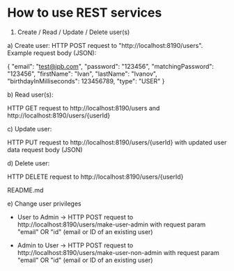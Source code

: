 # How to use REST services

1. Create / Read / Update / Delete user(s)

a) Create user: HTTP POST request to "http://localhost:8190/users". Example request body (JSON):

{
    "email": "test@ipb.com",
    "password": "123456",
    "matchingPassword": "123456",
    "firstName": "Ivan",
    "lastName": "Ivanov",
    "birthdayInMilliseconds": 123456789,
    "type": "USER"
}

b) Read user(s): 

HTTP GET request to http://localhost:8190/users and http://localhost:8190/users/{userId}

c) Update user: 

HTTP PUT request to http://localhost:8190/users/{userId} with updated user data request body (JSON)

d) Delete user: 

HTTP DELETE request to http://localhost:8190/users/{userId}

README.md

e) Change user privileges

- User to Admin -> HTTP POST request to http://localhost:8190/users/make-user-admin with request param "email" OR "id" (email or ID of an existing user)

- Admin to User -> HTTP POST request to http://localhost:8190/users/make-user-non-admin with request param "email" OR "id" (email or ID of an existing user)